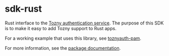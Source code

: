 sdk-rust
========

Rust interface to the [Tozny authentication service][tozny].  The purpose of
this SDK is to make it easy to add Tozny support to Rust apps.

For a working example that uses this library, see [toznyauth-pam][].

[tozny]: http://tozny.com/
[toznyauth-pam]: https://github.com/tozny/toznyauth-pam

For more information, see the [package documentation][doc].

[doc]: https://tozny.github.io/sdk-rust/tozny_auth/
